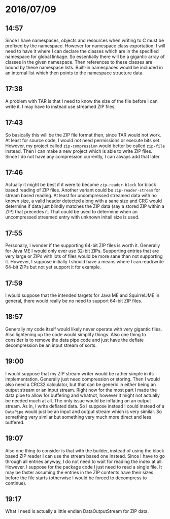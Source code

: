 # 2016/07/09

## 14:57

Since I have namespaces, objects and resources when writing to C must be
prefixed by the namespace. However for namespace class exportation, I will
need to have it where I can declare the classes which are in the specified
namespace for global linkage. So essentially there will be a gigantic array
of classes in the given namespace. Then references to these classes are bound
by these namespace lists. Built-in namespaces would be included in an internal
list which then points to the namespace structure data.

## 17:38

A problem with TAR is that I need to know the size of the file before I can
write it. I may have to instead use streamed ZIP files.

## 17:43

So basically this will be the ZIP file format then, since TAR would not work.
At least for source code, I would not need permissions or execute bits set.
However, my project called `zip-compression` would better be called `zip-file`
instead. Then I can make a new project which is able to write ZIP files. Since
I do not have any compression currently, I can always add that later.

## 17:46

Actually it might be best if it were to become `zip-reader-block` for block
based reading of ZIP files. Another variant could be `zip-reader-stream` for
stream based reading. At least for uncompressed streamed data with no known
size, a valid header detected along with a sane size and CRC would determine
if data just blindly matches the ZIP data (say a stored ZIP within a ZIP) that
precedes it. That could be used to determine when an uncompressed streamed
entry with unknown initail size is used.

## 17:55

Personally, I wonder if the supporting 64-bit ZIP files is worth it. Generally
for Java ME I would only ever use 32-bit ZIPs. Supporting entries that are
very large or ZIPs with lots of files would be more sane than not supporting
it. However, I suppose initially I should have a means where I can read/write
64-bit ZIPs but not yet support it for example.

## 17:59

I would suppose that the intended targets for Java ME and SquirrelJME in
general, there would really be no need to support 64-bit ZIP files.

## 18:57

Generally my code itself would likely never operate with very gigantic files.
Also lightening up the code would simplify things. Also one thing to consider
is to remove the data pipe code and just have the deflate decompression be an
input stream of sorts.

## 19:00

I would suppose that my ZIP stream writer would be rather simple in its
implementation. Generally just need compression or storing. Then I would also
need a CRC32 calculator, but that can be generic in either being an output
stream or an input stream. Right now for the most part I made the data pipe to
allow for buffering and whatnot, however it might not actually be needed much
at all. The only issue would be inflating on an output stream. As in, I write
deflated data. So I suppose instead I could instead of a `DataPipe` would just
be an input and output stream which is very similar. So something very similar
but something very much more direct and less buffered.

## 19:07

Also one thing to consider is that with the builder, instead of using the
block based ZIP reader I can use the stream based one instead. Since I have to
go through all entries anyway, I do not need to wait for reading the index at
all. However, I suppose for the package code I just need to read a single file.
It may be faster assuming the entries in the ZIP contents have their sizes
before the file starts (otherwise I would be forced to decompress to continue).

## 19:17

What I need is actually a little endian DataOutputStream for ZIP data.

